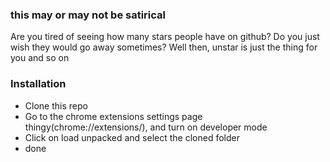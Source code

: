 ### this may or may not be satirical

Are you tired of seeing how many stars people have on github? Do you just wish they would go away sometimes? Well then, unstar is just the thing for you and so on

### Installation
- Clone this repo
- Go to the chrome extensions settings page thingy(chrome://extensions/), and turn on developer mode
- Click on load unpacked and select the cloned folder
- done

